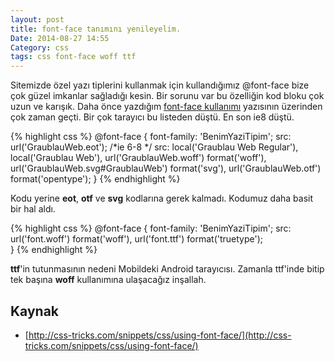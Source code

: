 ```yaml
---
layout: post
title: font-face tanımını yenileyelim.
Date: 2014-08-27 14:55
Category: css
tags: css font-face woff ttf
---
```


Sitemizde özel yazı tiplerini kullanmak için kullandığımız @font-face bize çok güzel imkanlar sağladığı kesin. Bir sorunu var bu özelliğin kod bloku çok uzun ve karışık. Daha önce yazdığım [font-face kullanımı](/font-face-kullanimi/) yazısının üzerinden çok zaman geçti. Bir çok tarayıcı bu listeden düştü. En son ie8 düştü.

{% highlight css %}
@font-face {
    font-family: 'BenimYaziTipim';
    src: url('GraublauWeb.eot'); /*ie 6-8 */
    src: local('Graublau Web Regular'), local('Graublau Web'),
    url('GraublauWeb.woff') format('woff'),
    url('GraublauWeb.svg#GraublauWeb') format('svg'),
    url('GraublauWeb.otf') format('opentype');
}
{% endhighlight %}

Kodu yerine **eot**, **otf** ve **svg** kodlarına gerek kalmadı. Kodumuz daha basit bir hal aldı. 

{% highlight css %}
@font-face {
  font-family: 'BenimYaziTipim';
  src: url('font.woff') format('woff'), 
       url('font.ttf') format('truetype');      
}
{% endhighlight %}

**ttf**'in tutunmasının nedeni Mobildeki Android tarayıcısı. Zamanla ttf'inde bitip tek başına **woff** kullanımına ulaşacağız inşallah.

## Kaynak

 - [http://css-tricks.com/snippets/css/using-font-face/](http://css-tricks.com/snippets/css/using-font-face/)